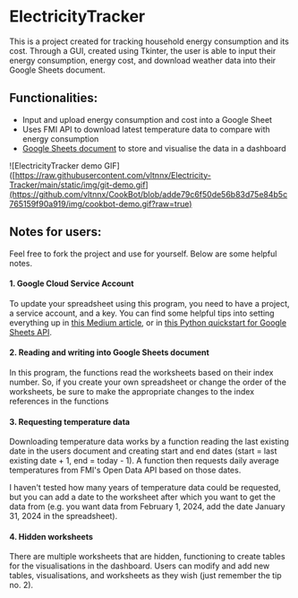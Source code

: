 # ElectricityTracker
This is a project created for tracking household energy consumption and its cost. Through a GUI, created using Tkinter, the user is able to input their energy consumption, energy cost, and download weather data into their Google Sheets document.

## Functionalities:
- Input and upload energy consumption and cost into a Google Sheet
- Uses FMI API to download latest temperature data to compare with energy consumption
- [Google Sheets document](https://docs.google.com/spreadsheets/d/1ium8LIi9zPujZi17ntmYBx5nK3m0dsbkBwDgIDAvSHo/edit?usp=sharing) to store and visualise the data in a dashboard

![ElectricityTracker demo GIF]([https://raw.githubusercontent.com/vltnnx/Electricity-Tracker/main/static/img/git-demo.gif](https://github.com/vltnnx/CookBot/blob/adde79c6f50de56b83d75e84b5c765159f90a919/img/cookbot-demo.gif?raw=true)


## Notes for users:
Feel free to fork the project and use for yourself. Below are some helpful notes.

#### 1. Google Cloud Service Account
To update your spreadsheet using this program, you need to have a project, a service account, and a key. You can find some helpful tips into setting everything up in [this Medium article](https://medium.com/analytics-vidhya/how-to-read-and-write-data-to-google-spreadsheet-using-python-ebf54d51a72c), or in [this Python quickstart for Google Sheets API](https://developers.google.com/sheets/api/quickstart/python).

#### 2. Reading and writing into Google Sheets document
In this program, the functions read the worksheets based on their index number. So, if you create your own spreadsheet or change the order of the worksheets, be sure to make the appropriate changes to the index references in the functions

#### 3. Requesting temperature data
Downloading temperature data works by a function reading the last existing date in the users document and creating start and end dates (start = last existing date + 1, end = today - 1). A function then requests daily average temperatures from FMI's Open Data API based on those dates. 

I haven't tested how many years of temperature data could be requested, but you can add a date to the worksheet after which you want to get the data from (e.g. you want data from February 1, 2024, add the date January 31, 2024 in the spreadsheet).

#### 4. Hidden worksheets
There are multiple worksheets that are hidden, functioning to create tables for the visualisations in the dashboard. Users can modify and add new tables, visualisations, and worksheets as they wish (just remember the tip no. 2).
